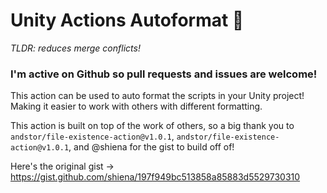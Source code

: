 # Unity Actions Autoformat 🔎
*TLDR: reduces merge conflicts!*

### I'm active on Github so pull requests and issues are welcome!

This action can be used to auto format the scripts in your Unity project! Making it easier to work with others with different formatting.

This action is built on top of the work of others, so a big thank you to `andstor/file-existence-action@v1.0.1`, `andstor/file-existence-action@v1.0.1`, and @shiena for the gist to build off of!

Here's the original gist → https://gist.github.com/shiena/197f949bc513858a85883d5529730310


